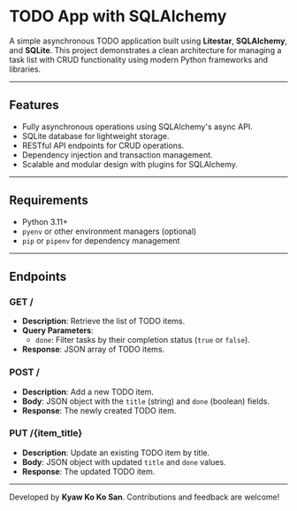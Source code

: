 # TODO App with SQLAlchemy

A simple asynchronous TODO application built using **Litestar**, **SQLAlchemy**, and **SQLite**. This project demonstrates a clean architecture for managing a task list with CRUD functionality using modern Python frameworks and libraries.

---

## Features
- Fully asynchronous operations using SQLAlchemy's async API.
- SQLite database for lightweight storage.
- RESTful API endpoints for CRUD operations.
- Dependency injection and transaction management.
- Scalable and modular design with plugins for SQLAlchemy.

---

## Requirements
- Python 3.11+
- `pyenv` or other environment managers (optional)
- `pip` or `pipenv` for dependency management

---


## Endpoints

### **GET /**  
- **Description**: Retrieve the list of TODO items.  
- **Query Parameters**:  
  - `done`: Filter tasks by their completion status (`true` or `false`).  
- **Response**: JSON array of TODO items.

### **POST /**  
- **Description**: Add a new TODO item.  
- **Body**: JSON object with the `title` (string) and `done` (boolean) fields.  
- **Response**: The newly created TODO item.

### **PUT /{item_title}**  
- **Description**: Update an existing TODO item by title.  
- **Body**: JSON object with updated `title` and `done` values.  
- **Response**: The updated TODO item.

---

Developed by **Kyaw Ko Ko San**. Contributions and feedback are welcome!
